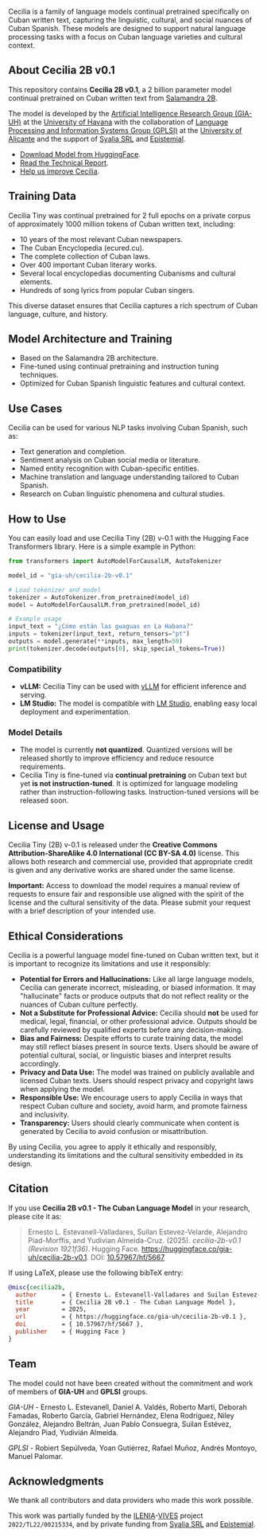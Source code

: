 Cecilia is a family of language models continual pretrained specifically on Cuban written text, capturing the linguistic, cultural, and social nuances of Cuban Spanish.
These models are designed to support natural language processing tasks with a focus on Cuban language varieties and cultural context.

## About Cecilia 2B v0.1

This repository contains **Cecilia 2B v0.1**, a 2 billion parameter model continual pretrained on Cuban written text from [Salamandra 2B](https://huggingface.co/BSC-LT/salamandra-2b).

The model is developed by the [Artificial Intelligence Research Group (GIA-UH)](https://gia-uh.github.io/) at the [University of Havana](https://www.uh.cu/) with the collaboration
of [Language Processing and Information Systems Group (GPLSI)](https://gplsi.dlsi.ua.es/) at the [University of Alicante](https://www.ua.es/) and the support
of [Syalia SRL](https://syalia.com/) and [Epistemial](https://epistemial.com/).

- [Download Model from HuggingFace](https://huggingface.co/gia-uh/cecilia-2b-v0.1).
- [Read the Technical Report](https://cecilia.uhgia.org/report).
- [Help us improve Cecilia](https://cecilia.uhgia.org/training).

## Training Data

Cecilia Tiny was continual pretrained for 2 full epochs on a private corpus of approximately 1000 million tokens of Cuban written text, including:

- 10 years of the most relevant Cuban newspapers.
- The Cuban Encyclopedia (ecured.cu).
- The complete collection of Cuban laws.
- Over 400 important Cuban literary works.
- Several local encyclopedias documenting Cubanisms and cultural elements.
- Hundreds of song lyrics from popular Cuban singers.

This diverse dataset ensures that Cecilia captures a rich spectrum of Cuban language, culture, and history.

## Model Architecture and Training

- Based on the Salamandra 2B architecture.
- Fine-tuned using continual pretraining and instruction tuning techniques.
- Optimized for Cuban Spanish linguistic features and cultural context.

## Use Cases

Cecilia can be used for various NLP tasks involving Cuban Spanish, such as:

- Text generation and completion.
- Sentiment analysis on Cuban social media or literature.
- Named entity recognition with Cuban-specific entities.
- Machine translation and language understanding tailored to Cuban Spanish.
- Research on Cuban linguistic phenomena and cultural studies.

## How to Use

You can easily load and use Cecilia Tiny (2B) v-0.1 with the Hugging Face Transformers library. Here is a simple example in Python:

```python
from transformers import AutoModelForCausalLM, AutoTokenizer

model_id = "gia-uh/cecilia-2b-v0.1"

# Load tokenizer and model
tokenizer = AutoTokenizer.from_pretrained(model_id)
model = AutoModelForCausalLM.from_pretrained(model_id)

# Example usage
input_text = "¿Cómo están las guaguas en La Habana?"
inputs = tokenizer(input_text, return_tensors="pt")
outputs = model.generate(**inputs, max_length=50)
print(tokenizer.decode(outputs[0], skip_special_tokens=True))
```

### Compatibility

- **vLLM:** Cecilia Tiny can be used with [vLLM](https://vllm.ai/) for efficient inference and serving.
- **LM Studio:** The model is compatible with [LM Studio](https://lmstudio.ai/), enabling easy local deployment and experimentation.

### Model Details

- The model is currently **not quantized**. Quantized versions will be released shortly to improve efficiency and reduce resource requirements.
- Cecilia Tiny is fine-tuned via **continual pretraining** on Cuban text but yet **is not instruction-tuned**. It is optimized for language modeling rather
  than instruction-following tasks. Instruction-tuned versions will be released soon.

## License and Usage

Cecilia Tiny (2B) v-0.1 is released under the **Creative Commons Attribution-ShareAlike 4.0 International (CC BY-SA 4.0)** license. This allows both research and commercial use, provided that appropriate credit is given and any derivative works are shared under the same license.

**Important:** Access to download the model requires a manual review of requests to ensure fair and responsible use aligned with the spirit of the license and the cultural sensitivity of the data. Please submit your request with a brief description of your intended use.

## Ethical Considerations

Cecilia is a powerful language model fine-tuned on Cuban written text, but it is important to recognize its limitations and use it responsibly:

- **Potential for Errors and Hallucinations:** Like all large language models, Cecilia can generate incorrect, misleading, or biased information. It may "hallucinate" facts or produce outputs that do not reflect reality or the nuances of Cuban culture perfectly.
- **Not a Substitute for Professional Advice:** Cecilia should **not** be used for medical, legal, financial, or other professional advice. Outputs should be carefully reviewed by qualified experts before any decision-making.
- **Bias and Fairness:** Despite efforts to curate training data, the model may still reflect biases present in source texts. Users should be aware of potential cultural, social, or linguistic biases and interpret results accordingly.
- **Privacy and Data Use:** The model was trained on publicly available and licensed Cuban texts. Users should respect privacy and copyright laws when applying the model.
- **Responsible Use:** We encourage users to apply Cecilia in ways that respect Cuban culture and society, avoid harm, and promote fairness and inclusivity.
- **Transparency:** Users should clearly communicate when content is generated by Cecilia to avoid confusion or misattribution.

By using Cecilia, you agree to apply it ethically and responsibly, understanding its limitations and the cultural sensitivity embedded in its design.

## Citation

If you use **Cecilia 2B v0.1 - The Cuban Language Model** in your research, please cite it as:

> Ernesto L. Estevanell-Valladares, Suilan Estevez-Velarde, Alejandro Piad-Morffis, and Yudivian Almeida-Cruz. (2025). *cecilia-2b-v0.1 (Revision 1921f36)*. Hugging Face. https://huggingface.co/gia-uh/cecilia-2b-v0.1. DOI: [10.57967/hf/5667](https://doi.org/10.57967/hf/5667)

If using LaTeX, please use the following bibTeX entry:

```bibtex
@misc{cecilia2b,
  author       = { Ernesto L. Estevanell-Valladares and Suilan Estevez-Velarde and Alejandro Piad-Morffis and Yudivian Almeida-Cruz },
  title        = { Cecilia 2B v0.1 - The Cuban Language Model },
  year         = 2025,
  url          = { https://huggingface.co/gia-uh/cecilia-2b-v0.1 },
  doi          = { 10.57967/hf/5667 },
  publisher    = { Hugging Face }
}
```

## Team

The model could not have been created without the commitment and work of members of **GIA-UH** and **GPLSI** groups.

*GIA-UH* - Ernesto L. Estevanell, Daniel A. Valdés, Roberto Marti, Deborah Famadas, Roberto García, Gabriel Hernández,
Elena Rodríguez, Niley González, Alejandro Beltrán, Juan Pablo Consuegra, Suilan Estévez, Alejandro Piad, Yudivián Almeida.

*GPLSI* - Robiert Sepúlveda, Yoan Gutiérrez, Rafael Muñoz, Andrés Montoyo, Manuel Palomar.

## Acknowledgments

We thank all contributors and data providers who made this work possible.

This work was partially funded by the [ILENIA](https://proyectoilenia.es/)-[VIVES](https://vives.gplsi.es/) project `2022/TL22/00215334`, and by private funding from [Syalia SRL](https://syalia.com) and [Epistemial](https://epistemial.com/).
